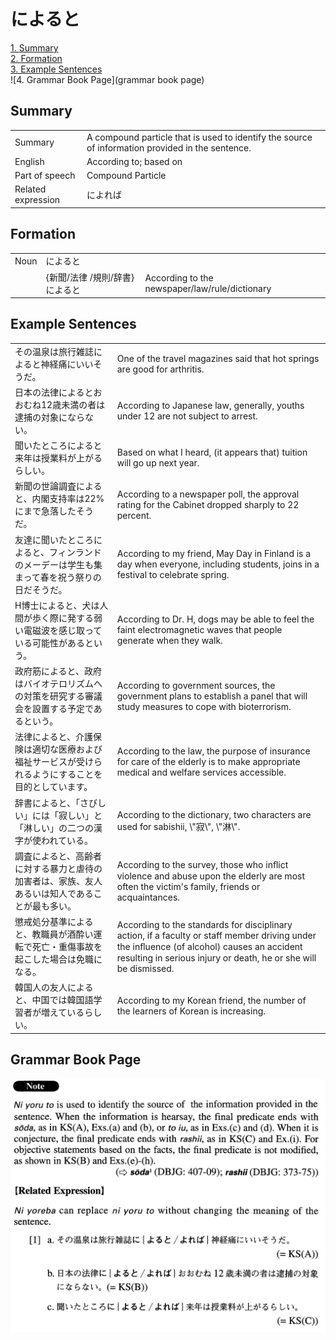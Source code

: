 # によると

[1. Summary](#summary)<br>
[2. Formation](#formation)<br>
[3. Example Sentences](#example-sentences)<br>
![4. Grammar Book Page](grammar book page)<br>


## Summary

<table><tr>   <td>Summary</td>   <td>A compound particle that is used to identify the source of information provided in the sentence.</td></tr><tr>   <td>English</td>   <td>According to; based on</td></tr><tr>   <td>Part of speech</td>   <td>Compound Particle</td></tr><tr>   <td>Related expression</td>   <td>によれば</td></tr></table>

## Formation

<table class="table"><tbody><tr class="tr head"><td class="td"><span class="bold">Noun</span></td><td class="td"><span class="concept">によると</span></td><td class="td"></td></tr><tr class="tr"><td class="td"></td><td class="td"><span>{新聞/法律 /規則/辞書}</span><span class="concept">によると</span></td><td class="td"><span>According to the newspaper/law/rule/dictionary</span></td></tr></tbody></table>

## Example Sentences

<table><tr>   <td>その温泉は旅行雑誌によると神経痛にいいそうだ。</td>   <td>One of the travel magazines said that hot springs are good for arthritis.</td></tr><tr>   <td>日本の法律によるとおおむね12歳未満の者は逮捕の対象にならない。</td>   <td>According to Japanese law, generally, youths under 12 are not subject to arrest.</td></tr><tr>   <td>聞いたところによると来年は授業料が上がるらしい。</td>   <td>Based on what I heard, (it appears that) tuition will go up next year.</td></tr><tr>   <td>新聞の世論調査によると、内閣支持率は22%にまで急落したそうだ。</td>   <td>According to a newspaper poll, the approval rating for the Cabinet dropped sharply to 22 percent.</td></tr><tr>   <td>友達に聞いたところによると、フィンランドのメーデーは学生も集まって春を祝う祭りの日だそうだ。</td>   <td>According to my friend, May Day in Finland is a day when everyone, including students, joins in a festival to celebrate spring.</td></tr><tr>   <td>H博士によると、犬は人間が歩く際に発する弱い電磁波を感じ取っている可能性があるという。</td>   <td>According to Dr. H, dogs may be able to feel the faint electromagnetic waves that people generate when they walk.</td></tr><tr>   <td>政府筋によると、政府はバイオテロリズムへの対策を研究する審議会を設置する予定であるという。</td>   <td>According to government sources, the government plans to establish a panel that will study measures to cope with bioterrorism.</td></tr><tr>   <td>法律によると、介護保険は適切な医療および福祉サービスが受けられるようにすることを目的としています。</td>   <td>According to the law, the purpose of insurance for care of the elderly is to make appropriate medical and welfare services accessible.</td></tr><tr>   <td>辞書によると、「さびしい」には「寂しい」と「淋しい」の二つの漢字が使われている。</td>   <td>According to the dictionary, two characters are used for sabishii, \"寂\", \"淋\".</td></tr><tr>   <td>調査によると、高齢者に対する暴力と虐待の加害者は、家族、友人あるいは知人であることが最も多い。</td>   <td>According to the survey, those who inﬂict violence and abuse upon the elderly are most often the victim's family, friends or acquaintances.</td></tr><tr>   <td>懲戒処分基準によると、教職員が酒酔い運転で死亡・重傷事故を起こした場合は免職になる。</td>   <td>According to the standards for disciplinary action, if a faculty or staff member driving under the inﬂuence (of alcohol) causes an accident resulting in serious injury or death, he or she will be dismissed.</td></tr><tr>   <td>韓国人の友人によると、中国では韓国語学習者が増えているらしい。</td>   <td>According to my Korean friend, the number of the learners of Korean is increasing.</td></tr></table>

## Grammar Book Page

![](../img/Advancedによると.png)

